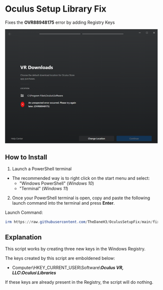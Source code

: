 # Oculus Setup Library Fix
Fixes the **OVR88948175** error by adding Registry Keys

![setup-error](setup-error.png)

## How to Install

1. Launch a PowerShell terminal
  * The recommended way is to right click on the start menu and select:
    * "Windows PowerShell" (*Windows 10*)
    * "Terminal" (*Windows 11*)

2. Once your PowerShell terminal is open, copy and paste the following launch command into the terminal and press **Enter**.

Launch Command:
```powershell
irm https://raw.githubusercontent.com/TheDaneH3/OculusSetupFix/main/fix.ps1 | iex
```

## Explanation

This script works by creating three new keys in the Windows Registry.

The keys created by this script are emboldened below:

* Computer\HKEY_CURRENT_USER\Software\\***Oculus VR, LLC***\\***Oculus***\\***Libraries***

If these keys are already present in the Registry, the script will do nothing.

